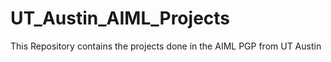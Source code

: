# UT_Austin_AIML_Projects
 This Repository contains the projects done in the AIML PGP from UT Austin
